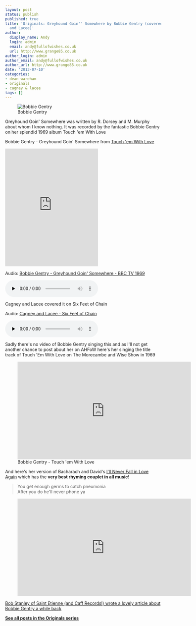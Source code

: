 ```yaml
---
layout: post
status: publish
published: true
title: 'Originals: Greyhound Goin'' Somewhere by Bobbie Gentry (covered by Cagney
  and Lacee)'
author:
  display_name: Andy
  login: admin
  email: andy@fullofwishes.co.uk
  url: http://www.grange85.co.uk
author_login: admin
author_email: andy@fullofwishes.co.uk
author_url: http://www.grange85.co.uk
date: '2013-07-10'
categories:
- dean wareham
- originals
- cagney & lacee
tags: []
---
```

<figure class="caption aligncenter"><img src="https://media.fullofwishes.co.uk/00-misc/pictures/bobbiegentry.jpg" alt="Bobbie Gentry" /><figcaption class="caption-text">Bobbie Gentry</figcaption></figure>

<p class="lead">Greyhound Goin' Somewhere was written by R. Dorsey and M. Murphy about whom I know nothing. It was recorded by the fantastic Bobbie Gentry on her splendid 1969 album Touch 'em With Love</p>

<p>Bobbie Gentry - Greyhound Goin' Somewhere from <a href="http://en.wikipedia.org/wiki/Touch_%27Em_with_Love">Touch 'em With Love</a></p>
<iframe src="https://embed.spotify.com/?uri=spotify:track:2RaDSMOtkWe6beo3jRmBrW" width="300" height="380" frameborder="0" allowtransparency="true"></iframe>
<div class="well"><p class="audio">Audio: <a href="https://media.fullofwishes.co.uk/00-misc/audio/19_Bobbie-Gentry_Greyhound-Goin--Somewhere.mp3">Bobbie Gentry - Greyhound Goin' Somewhere - BBC TV 1969</a></p><audio controls="controls" preload="none" src="https://media.fullofwishes.co.uk/00-misc/audio/19_Bobbie-Gentry_Greyhound-Goin--Somewhere.mp3"></audio></div>

<p>Cagney and Lacee covered it on Six Feet of Chain<br />
<div class="well"><p class="audio">Audio: <a href="https://media.fullofwishes.co.uk/05-dean_wareham/audio/06_Cagney-and-Lacee_Greyhound-Goin--Somewhere.mp3">Cagney and Lacee - Six Feet of Chain</a></p><audio controls="controls" preload="none" src="https://media.fullofwishes.co.uk/05-dean_wareham/audio/06_Cagney-and-Lacee_Greyhound-Goin--Somewhere.mp3"></audio></div>

<p>Sadly there's no video of Bobbie Gentry singing this and as I'll not get another chance to post about her on AHFoW here's her singing the title track of Touch 'Em With Love on The Morecambe and Wise Show in 1969</p>

<figure class="caption aligncenter"><iframe width="560" height="315" src="https://www.youtube.com/embed/EhXCZ_4K63k" frameborder="0" allowfullscreen></iframe><figcaption class="caption-text">Bobbie Gentry - Touch 'em With Love</figcaption></figure>

<p>And here's her version of Bacharach and David's <a href="http://en.wikipedia.org/wiki/Touch_%27Em_with_Love">I'll Never Fall in Love Again</a> which has the <strong>very best rhyming couplet in all music</strong>!</p>
<blockquote>You get enough germs to catch pneumonia<br />After you do he'll never phone ya</blockquote>
<figure class="caption aligncenter"><iframe width="560" height="315" src="https://www.youtube.com/embed/8r3E9AkRV-8" frameborder="0" allowfullscreen></iframe><figcaption class="caption-text"></figcaption></figure>
<p><a href="http://croydonmunicipal.blogspot.co.uk/2012/03/mystery-of-bobbie-gentry.html">Bob Stanley of Saint Etienne (and Caff Records!) wrote a lovely article about Bobbie Gentry a while back</a></p>
<p><strong><a href="/category/originals/" title="List: Originals">See all posts in the Originals series</a></strong></p>
